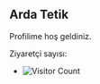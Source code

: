 ## Arda Tetik

Profilime hoş geldiniz.

Ziyaretçi sayısı:
- ![Visitor Count](https://profile-counter.glitch.me/ardatetikbey/count.svg)
